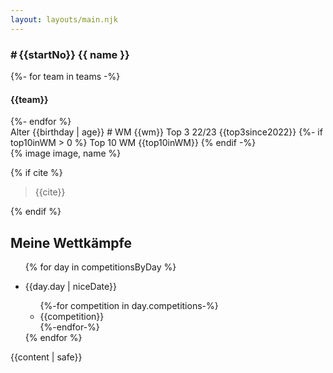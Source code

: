 ```yaml
---
layout: layouts/main.njk
---
```


<div class="card fahrer">
  <h3 class="name">#&thinsp;{{startNo}} {{ name }}</h3>
  <div class="team">
  {%- for team in teams -%}
  <h4>{{team}}</h4>
  {%- endfor %}
  </div>
  <div class="stats">
    <span class="age label">Alter</span>
    <span class="age value">{{birthday | age}}</span>
    <span class="prevWM label"># WM</span>
    <span class="prevWM value">{{wm}}</span>
    <span class="top3 label">Top 3 22/23</span>
    <span class="top3 value">{{top3since2022}}</span>
    {%- if top10inWM > 0 %}
    <span class="top10 label">Top 10 WM</span>
    <span class="top10 value">{{top10inWM}}</span>
    {% endif -%}
  </div>
  {% image image, name %}
</div>

{% if cite %}

> {{cite}}

{% endif %}

## Meine Wettkämpfe

<ul class="competition-calendar">
{% for day in competitionsByDay %}
  <li class="card">
    <p class="date">{{day.day | niceDate}}</p>
    <ul>
  {%-for competition in day.competitions-%}
      <li>{{competition}}</li>
  {%-endfor-%}
    </ul>
  </li>
{% endfor %}
</ul>

{{content | safe}}
